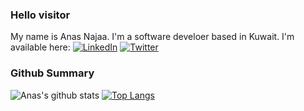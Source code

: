 ### Hello visitor
My name is Anas Najaa.
I'm a software develoer based in Kuwait.
I'm available here: [![LinkedIn][2.2]][2]  [![Twitter][1.2]][1]

### Github Summary
![Anas's github stats](https://github-readme-stats.vercel.app/api?username=anasnajaa&count_private=true)
[![Top Langs](https://github-readme-stats.vercel.app/api/top-langs/?username=anasnajaa&layout=compact)](https://github.com/anasnajaa)



[1.2]: http://i.imgur.com/wWzX9uB.png (twitter icon without padding)
[2.2]: https://raw.githubusercontent.com/MartinHeinz/MartinHeinz/master/linkedin-3-16.png (LinkedIn icon without padding)
[1]: https://twitter.com/spidernet12
[2]: https://www.linkedin.com/in/anasnajaa

